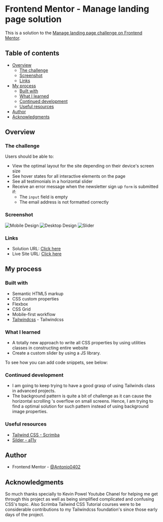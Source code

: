 # Frontend Mentor - Manage landing page solution

This is a solution to the [Manage landing page challenge on Frontend Mentor](https://www.frontendmentor.io/challenges/manage-landing-page-SLXqC6P5).

## Table of contents

- [Overview](#overview)
  - [The challenge](#the-challenge)
  - [Screenshot](#screenshot)
  - [Links](#links)
- [My process](#my-process)
  - [Built with](#built-with)
  - [What I learned](#what-i-learned)
  - [Continued development](#continued-development)
  - [Useful resources](#useful-resources)
- [Author](#author)
- [Acknowledgments](#acknowledgments)

## Overview

### The challenge

Users should be able to:

- View the optimal layout for the site depending on their device's screen size
- See hover states for all interactive elements on the page
- See all testimonials in a horizontal slider
- Receive an error message when the newsletter sign up `form` is submitted if:
  - The `input` field is empty
  - The email address is not formatted correctly

### Screenshot

![Mobile Design](./screenshots/mobile-design.png)
![Desktop Design](./screenshots/active-states-basket-filled.png)
![Slider](./screenshots/slider.gif)

### Links

- Solution URL: [Click here](https://your-solution-url.com)
- Live Site URL: [Click here](https://your-live-site-url.com)

## My process

### Built with

- Semantic HTML5 markup
- CSS custom properties
- Flexbox
- CSS Grid
- Mobile-first workflow
- [Tailwindcss](https://tailwindcss.com) - Tailwindcss

### What I learned

- A totally new approach to write all CSS properties by using utilities classes in constructing entire website
- Create a custom slider by using a JS library. 

To see how you can add code snippets, see below:

### Continued development

- I am going to keep trying to have a good grasp of using Tailwinds class in advanced projects. 
- The background pattern is quite a bit of challenge as it can cause the  horizontal scrolling 's overflow on small screens. Hence, I am trying to find a optimal solution for such pattern instead of using background image properties.

### Useful resources

- [Tailwind CSS - Scrimba](https://www.youtube.com/watch?v=4wGmylafgM4)
- [Silder - a11y](https://a11yslider.js.org)

## Author

- Frontend Mentor - [@Antonio0402](https://www.frontendmentor.io/profile/Antonio0402)

## Acknowledgments

So much thanks specially to Kevin Powel Youtube Chanel for helping me get through this project as well as being simplified complicated and confusing CSS's topic. Also Scrimba Tailwind CSS Tutorial courses were to be considerable contributions to my Tailwindcss foundation's since those early days of the project.

